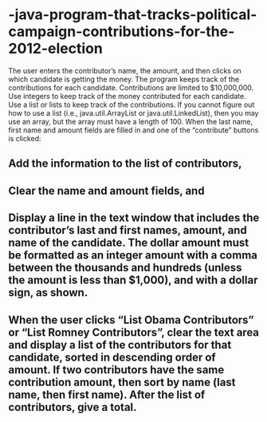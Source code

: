 # -java-program-that-tracks-political-campaign-contributions-for-the-2012-election
The user enters the contributor’s name, the amount, and then clicks on which candidate is getting the money. The program keeps track of the contributions for each candidate. Contributions are limited to $10,000,000.
Use integers to keep track of the money contributed for each candidate. Use a list or lists to keep track of the contributions. If you cannot figure out how to use a list (i.e., java.util.ArrayList or java.util.LinkedList), then you may use an array, but the array must have a length of 100.
When the last name, first name and amount fields are filled in and one of the “contribute” buttons is clicked:
## Add the information to the list of contributors,
## Clear the name and amount fields, and
## Display a line in the text window that includes the contributor’s last and first names, amount, and name of the candidate. The dollar amount must be formatted as an integer amount with a comma between the thousands and hundreds (unless the amount is less than $1,000), and with a dollar sign, as shown.
## When the user clicks “List Obama Contributors” or “List Romney Contributors”, clear the text area and display a list of the contributors for that candidate, sorted in descending order of amount. If two contributors have the same contribution amount, then sort by name (last name, then first name). After the list of contributors, give a total.
